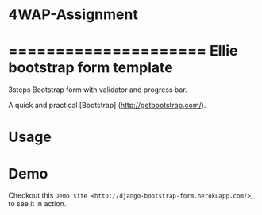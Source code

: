 # 4WAP-Assignment
=====================
Ellie bootstrap form template
=====================

3steps Bootstrap form with validator and progress bar.

A quick and practical [Bootstrap] (<http://getbootstrap.com/>).


Usage
======




Demo
=====

Checkout this `Demo site <http://django-bootstrap-form.herokuapp.com/>`_ to see it in action. 
